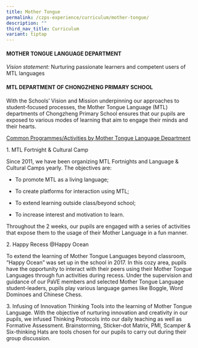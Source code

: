 ```yaml
---
title: Mother Tongue
permalink: /czps-experience/curriculum/mother-tongue/
description: ""
third_nav_title: Curriculum
variant: tiptap
---
```

<h4><strong>MOTHER TONGUE LANGUAGE DEPARTMENT</strong></h4>
<p><em>Vision statement:</em>&nbsp;Nurturing passionate learners and competent
users of MTL languages</p>
<h4><strong>MTL DEPARTMENT OF CHONGZHENG PRIMARY SCHOOL</strong></h4>
<p>With the Schools’ Vision and Mission underpinning our approaches to student-focused
processes, the Mother Tongue Language (MTL) departments of Chongzheng Primary
School ensures that our pupils are exposed to various modes of learning
that aim to engage their minds and their hearts.</p>
<p><u>Common Programmes/Activities by Mother Tongue Language Department</u>
</p>
<p>1. MTL Fortnight &amp; Cultural Camp</p>
<p>Since 2011, we have been organizing MTL Fortnights and Language &amp;
Cultural Camps yearly. The objectives are:</p>
<ul data-tight="true" class="tight">
<li>
<p>To promote MTL as a living language;</p>
</li>
<li>
<p>To create platforms for interaction using MTL;</p>
</li>
<li>
<p>To extend learning outside class/beyond school;</p>
</li>
<li>
<p>To increase interest and motivation to learn.</p>
</li>
</ul>
<p>Throughout the 2 weeks, our pupils are engaged with a series of activities
that expose them to the usage of their Mother Language in a fun manner.</p>
<p>2. Happy Recess @Happy Ocean</p>
<p>To extend the learning of Mother Tongue Languages beyond classroom, “Happy
Ocean” was set up in the school in 2017. In this cozy area, pupils have
the opportunity to interact with their peers using their Mother Tongue
Languages through fun activities during recess. Under the supervision and
guidance of our PaVE members and selected Mother Tongue Language student-leaders,
pupils play various language games like Boggle, Word Dominoes and Chinese
Chess.</p>
<p>3. Infusing of Innovation Thinking Tools into the learning of Mother Tongue
Language. With the objective of nurturing innovation and creativity in
our pupils, we infused Thinking Protocols into our daily teaching as well
as Formative Assessment. Brainstorming, Sticker-dot Matrix, PMI, Scamper
&amp; Six-thinking Hats are tools chosen for our pupils to carry out during
their group discussion.</p>
<p></p>